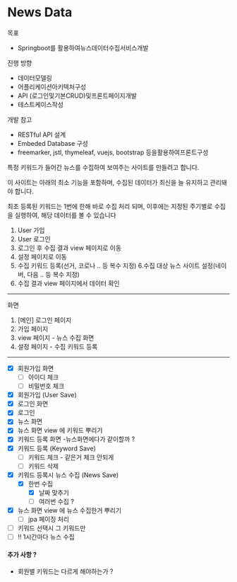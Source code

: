 # News Data

목표

- Springboot를 활용하여뉴스데이터수집서비스개발

진행 방향

- 데이터모델링
- 어플리케이션아키텍처구성
- API (로그인및기본CRUD)및프론트페이지개발
- 테스트케이스작성

개발 참고

- RESTful API 설계
- Embeded Database 구성
- freemarker, jstl, thymeleaf, vuejs, bootstrap 등을활용하여프론트구성

특정 키워드가 들어간 뉴스를 수집하여 보여주는 사이트를 만들려고 합니다.

이 사이트는 아래의 최소 기능을 포함하며, 수집된 데이터가 최신을 늘 유지하고 관리돼야 합니다.

최초 등록된 키워드는 1번에 한해 바로 수집 처리 되며, 이후에는 지정된 주기별로 수집을 실행하여, 해당 데이터를 볼 수 있습니다

1. User 가입
2. User 로그인
3. 로그인 후 수집 결과 view 페이지로 이동
4. 설정 페이지로 이동
5. 수집 키워드 등록(선거, 코로나 .. 등 복수 지정)
   6.수집 대상 뉴스 사이트 설정(네이버, 다음 .. 등 복수 지정)
7. 수집 결과 view 페이지에서 데이터 확인

---

화면 
1. [메인] 로그인 페이지
2. 가입 페이지
3. view 페이지 - 뉴스 수집 화면
4. 설정 페이지 - 수집 키워드 등록

---


- [x] 회원가입 화면
  - [ ] 아이디 체크
  - [ ] 비밀번호 체크
- [x] 회원가입 (User Save)
- [x] 로그인 화면
- [x] 로그인
- [x] 뉴스 화면
- [x] 뉴스 화면 view 에 키워드 뿌리기
- [x] 키워드 등록 화면 -뉴스화면에다가 같이할까 ?
- [x] 키워드 등록 (Keyword Save)
  - [ ] 키워드 체크 - 같은거 체크 안되게
  - [ ] 키워드 삭제
- [x] 키워드 등록시 뉴스 수집 (News Save)
   -  [x] 한번 수집
      - [x] 날짜 맞추기
      - [ ] 여러번 수집 ?
- [x] 뉴스 화면 view 에 뉴스 수집한거 뿌리기
  - [ ] jpa 페이징 처리
- [ ] 키워드 선택시 그 키워드만
- [ ] ‼  1시간마다 뉴스 수집

#### 추가 사항 ? 
* 회원별 키워드는 다르게 해야하는가 ? 
